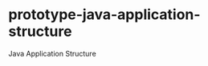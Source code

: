 prototype-java-application-structure
====================================

Java Application Structure

